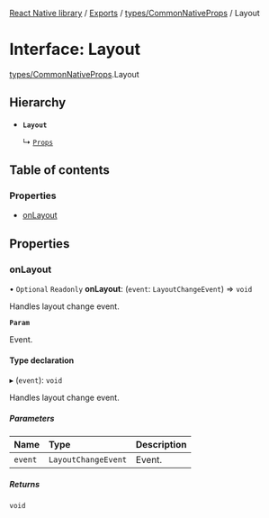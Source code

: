 [React Native library](../index.md) / [Exports](../modules.md) / [types/CommonNativeProps](../modules/types_CommonNativeProps.md) / Layout

# Interface: Layout

[types/CommonNativeProps](../modules/types_CommonNativeProps.md).Layout

## Hierarchy

- **`Layout`**

  ↳ [`Props`](components_Balloon_BalloonMeter.Props.md)

## Table of contents

### Properties

- [onLayout](types_CommonNativeProps.Layout.md#onlayout)

## Properties

### onLayout

• `Optional` `Readonly` **onLayout**: (`event`: `LayoutChangeEvent`) => `void`

Handles layout change event.

**`Param`**

Event.

#### Type declaration

▸ (`event`): `void`

Handles layout change event.

##### Parameters

| Name | Type | Description |
| :------ | :------ | :------ |
| `event` | `LayoutChangeEvent` | Event. |

##### Returns

`void`
